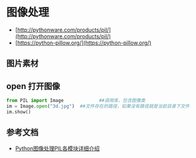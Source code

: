 # 图像处理

- [http://pythonware.com/products/pil/](http://pythonware.com/products/pil/)
- [https://python-pillow.org/](https://python-pillow.org/)

## 图片素材


## open 打开图像

```python
from PIL import Image             ##调用库，包含图像类
im = Image.open("3d.jpg")  ##文件存在的路径，如果没有路径就是当前目录下文件
im.show()
```


## 参考文档

- [Python图像处理PIL各模块详细介绍](https://blog.csdn.net/zhangziju/article/details/79123275)